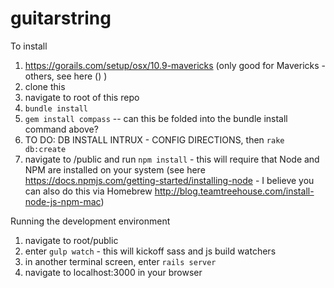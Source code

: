 # guitarstring

To install

1. https://gorails.com/setup/osx/10.9-mavericks (only good for Mavericks - others, see here () )
2. clone this
3. navigate to root of this repo
4. `bundle install`
5. `gem install compass` -- can this be folded into the bundle install command above?
6. TO DO: DB INSTALL INTRUX - CONFIG DIRECTIONS, then `rake db:create`
7. navigate to /public and run `npm install` - this will require that Node and NPM are installed on your system (see here https://docs.npmjs.com/getting-started/installing-node - I believe you can also do this via Homebrew http://blog.teamtreehouse.com/install-node-js-npm-mac)

Running the development environment

1. navigate to root/public
2. enter `gulp watch` - this will kickoff sass and js build watchers
3. in another terminal screen, enter `rails server`
4. navigate to localhost:3000 in your browser

